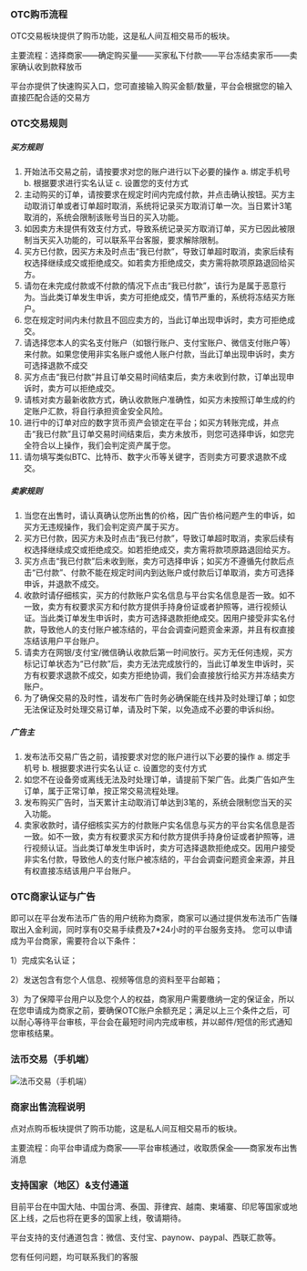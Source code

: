 ### OTC购币流程

OTC交易板块提供了购币功能，这是私人间互相交易币的板块。

主要流程：选择商家——确定购买量——买家私下付款——平台冻结卖家币——卖家确认收到款释放币

平台亦提供了快速购买入口，您可直接输入购买金额/数量，平台会根据您的输入直接匹配合适的交易方
### OTC交易规则

##### 买方规则
1. 开始法币交易之前，请按要求对您的账户进行以下必要的操作
a. 绑定手机号
b. 根据要求进行实名认证
c. 设置您的支付方式
2. 主动购买的订单，请按要求在规定时间内完成付款，并点击确认按钮。买方主动取消订单或者订单超时取消，系统将记录买方取消订单一次。当日累计3笔取消的，系统会限制该账号当日的买入功能。
3. 如因卖方未提供有效支付方式，导致系统记录买方取消订单，买方已因此被限制当天买入功能的，可以联系平台客服，要求解除限制。
4. 买方已付款，因买方未及时点击“我已付款”，导致订单超时取消，卖家后续有权选择继续成交或拒绝成交。如若卖方拒绝成交，卖方需将款项原路退回给买方。
5. 请勿在未完成付款或不付款的情况下点击“我已付款”，该行为是属于恶意行为。当此类订单发生申诉，卖方可拒绝成交，情节严重的，系统将冻结买方账户。
6. 您在规定时间内未付款且不回应卖方的，当此订单出现申诉时，卖方可拒绝成交。
7. 请选择您本人的实名支付账户（如银行账户、支付宝账户、微信支付账户等）来付款。如果您使用非实名账户或他人账户付款，当此订单出现申诉时，卖方可选择退款不成交
8. 买方点击“我已付款”并且订单交易时间结束后，卖方未收到付款，订单出现申诉时，卖方可以拒绝成交。
9. 请核对卖方最新收款方式，确认收款账户准确性，如买方未按照订单生成的约定账户汇款，将自行承担资金安全风险。
10. 进行中的订单对应的数字货币资产会锁定在平台；如买方转账完成，并点击“我已付款”且订单交易时间结束后，卖方未放币，则您可选择申诉，如您完全符合以上操作，我们会判定资产属于您。
11. 请勿填写类似BTC、比特币、数字火币等关键字，否则卖方可要求退款不成交。
##### 卖家规则
1. 当您在出售时，请认真确认您所出售的价格，因广告价格问题产生的申诉，如买方无违规操作，我们会判定资产属于买方。
2. 买方已付款，因买方未及时点击“我已付款”，导致订单超时取消，卖家后续有权选择继续成交或拒绝成交。如若拒绝成交，卖方需将款项原路退回给买方。
3. 买方点击“我已付款”后未收到账，卖方可选择申诉；如买方不遵循先付款后点击“已付款”、付款不能在规定时间内到达账户或付款后订单取消，卖方可选择申诉，并退款不成交。
4. 收款时请仔细核实，买方的付款账户实名信息与平台实名信息是否一致。如不一致，卖方有权要求买方和付款方提供手持身份证或者护照等，进行视频认证。当此类订单发生申诉时，卖方可选择退款拒绝成交。因用户接受非实名付款，导致他人的支付账户被冻结的，平台会调查问题资金来源，并且有权直接冻结该用户平台账户。
5. 请卖方在网银/支付宝/微信确认收款后第一时间放行。买方无任何违规，买方标记订单状态为“已付款”后，卖方无法完成放行的，当此订单发生申诉时，买方有权要求退款不成交，如卖方拒绝协调，我们会直接放行给买方并冻结卖方账户。
6. 为了确保交易的及时性，请发布广告时务必确保能在线并及时处理订单；如您无法保证及时处理交易订单，请及时下架，以免造成不必要的申诉纠纷。
##### 广告主
1. 发布法币交易广告之前，请按要求对您的账户进行以下必要的操作
a. 绑定手机号
b. 根据要求进行实名认证
c. 设置您的支付方式
2. 如您不在设备旁或离线无法及时处理订单，请提前下架广告。此类广告如产生订单，属于正常订单，按正常交易流程处理。
3. 发布购买广告时，当天累计主动取消订单达到3笔的，系统会限制您当天的买入功能。
4. 卖家收款时，请仔细核实买方的付款账户实名信息与买方的平台实名信息是否一致。如不一致，卖方有权要求买方和付款方提供手持身份证或者护照等，进行视频认证。当此类订单发生申诉时，卖方可选择退款拒绝成交。因用户接受非实名付款，导致他人的支付账户被冻结的，平台会调查问题资金来源，并且有权直接冻结该用户平台账户。

### OTC商家认证与广告

即可以在平台发布法币广告的用户统称为商家，商家可以通过提供发布法币广告赚取出入金利润，同时享有0交易手续费及7*24小时的平台服务支持。
您可以申请成为平台商家，需要符合以下条件：

1）完成实名认证；

2）发送包含有您个人信息、视频等信息的资料至平台邮箱；

3）为了保障平台用户以及您个人的权益，商家用户需要缴纳一定的保证金，所以在您申请成为商家之前，要确保OTC账户余额充足；满足以上三个条件之后，可以耐心等待平台审核，平台会在最短时间内完成审核，并以邮件/短信的形式通知您审核结果。

### 法币交易（手机端）
![法币交易（手机端）](http://icnm.oss-ap-southeast-1.aliyuncs.com/md/tradePhone.jpg "法币交易（手机端）")

### 商家出售流程说明

点对点购币板块提供了购币功能，这是私人间互相交易币的板块。

主要流程：向平台申请成为商家——平台审核通过，收取质保金——商家发布出售消息

### 支持国家（地区）&支付通道
目前平台在中国大陆、中国台湾、泰国、菲律宾、越南、柬埔寨、印尼等国家或地区上线，之后也将在更多的国家上线，敬请期待。

平台支持的支付通道包含：微信、支付宝、paynow、paypal、西联汇款等。

您有任何问题，均可联系我们的客服

